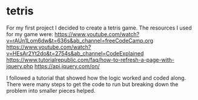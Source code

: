 # tetris

For my first project I decided to create a tetris game. 
The resources I used for my game were: 
https://www.youtube.com/watch?v=rAUn1Lom6dw&t=636s&ab_channel=freeCodeCamp.org
https://www.youtube.com/watch?v=HEsAr2Yt2do&t=2754s&ab_channel=CodeExplained
https://www.tutorialrepublic.com/faq/how-to-refresh-a-page-with-jquery.php
https://api.jquery.com/on/


I followed a tutorial that showed how the logic worked and coded along. 
There were many steps to get the code to run but breaking down the problem into smaller pieces helped. 
